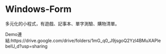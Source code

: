 # Windows-Form
多元化的小程式，有遊戲、記事本、單字測驗、購物清單。
<p>Demo連結:https://drive.google.com/drive/folders/1mG_q0_J9jsgoQ2Yzl4BMuXAPlebelU_d?usp=sharing<p>

